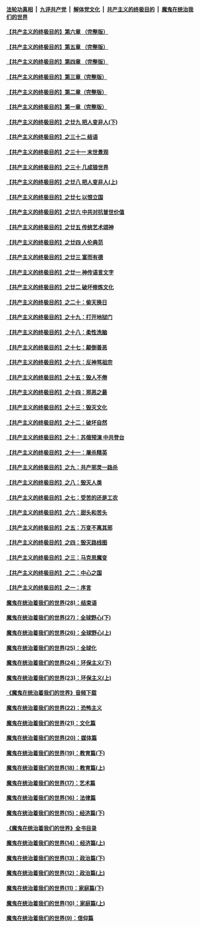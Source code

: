 ####  [法轮功真相](../../../../basic/blob/master/README.md?t=04230931) &nbsp;|&nbsp; [九评共产党](../../../../9ping.md/blob/master/README.md?t=04230931) &nbsp;|&nbsp; [解体党文化](../../../../jtdwh.md/blob/master/README.md?t=04230931)  &nbsp;|&nbsp; [共产主义的终极目的](../../../../gczydzjmd.md/blob/master/README.md?t=04230931) &nbsp;|&nbsp; [魔鬼在统治我们的世界](../../../../mgztzwmdsj.md/blob/master/README.md?t=04230931) 

#### [【共产主义的终极目的】第六章 （完整版）](../pages/nsc422/n11428913.md?t=04230931) 

#### [【共产主义的终极目的】第五章 （完整版）](../pages/nsc422/n11428912.md?t=04230931) 

#### [【共产主义的终极目的】第四章 （完整版）](../pages/nsc422/n11428907.md?t=04230931) 

#### [【共产主义的终极目的】第三章（完整版）](../pages/nsc422/n11428848.md?t=04230931) 

#### [【共产主义的终极目的】第二章（完整版）](../pages/nsc422/n11428831.md?t=04230931) 

#### [【共产主义的终极目的】第一章（完整版）](../pages/nsc422/n11417651.md?t=04230931) 

#### [【共产主义的终极目的】之廿九 把人变非人(下)](../pages/nsc422/n11344140.md?t=04230931) 

#### [【共产主义的终极目的】之三十二 结语](../pages/nsc422/n11360535.md?t=04230931) 

#### [【共产主义的终极目的】之三十一 末世景观](../pages/nsc422/n11351129.md?t=04230931) 

#### [【共产主义的终极目的】之三十 几成狼世界](../pages/nsc422/n11348280.md?t=04230931) 

#### [【共产主义的终极目的】之廿八 把人变非人(上)](../pages/nsc422/n11340492.md?t=04230931) 

#### [【共产主义的终极目的】之廿七 以恨立国](../pages/nsc422/n11336944.md?t=04230931) 

#### [【共产主义的终极目的】之廿六 中共对抗普世价值](../pages/nsc422/n11324785.md?t=04230931) 

#### [【共产主义的终极目的】之廿五 传统艺术颂神](../pages/nsc422/n11296396.md?t=04230931) 

#### [【共产主义的终极目的】之廿四 人伦典范](../pages/nsc422/n11296397.md?t=04230931) 

#### [【共产主义的终极目的】之廿三 富而有德](../pages/nsc422/n11283598.md?t=04230931) 

#### [【共产主义的终极目的】之廿一 神传语言文字](../pages/nsc422/n11263265.md?t=04230931) 

#### [【共产主义的终极目的】之廿二 破坏修炼文化](../pages/nsc422/n11245728.md?t=04230931) 

#### [【共产主义的终极目的】之二十：偷天换日](../pages/nsc422/n11238846.md?t=04230931) 

#### [【共产主义的终极目的】之十九：打开地狱门](../pages/nsc422/n11206376.md?t=04230931) 

#### [【共产主义的终极目的】之十八：柔性洗脑](../pages/nsc422/n11199994.md?t=04230931) 

#### [【共产主义的终极目的】之十七：颠倒善恶](../pages/nsc422/n11179782.md?t=04230931) 

#### [【共产主义的终极目的】之十六：反神骂祖宗](../pages/nsc422/n11166798.md?t=04230931) 

#### [【共产主义的终极目的】之十五：毁人不倦](../pages/nsc422/n11166792.md?t=04230931) 

#### [【共产主义的终极目的】之十四：邪恶之最](../pages/nsc422/n11150249.md?t=04230931) 

#### [【共产主义的终极目的】之十三：毁灭文化](../pages/nsc422/n11135227.md?t=04230931) 

#### [【共产主义的终极目的】之十二：破坏自然](../pages/nsc422/n11135214.md?t=04230931) 

#### [【共产主义的终极目的】之十：苏俄预演 中共登台](../pages/nsc422/n11118424.md?t=04230931) 

#### [【共产主义的终极目的】之十一：屠杀精英](../pages/nsc422/n11118442.md?t=04230931) 

#### [【共产主义的终极目的】之九：共产邪灵一路杀](../pages/nsc422/n11114139.md?t=04230931) 

#### [【共产主义的终极目的】之八：毁灭人类](../pages/nsc422/n11108503.md?t=04230931) 

#### [【共产主义的终极目的】之七：受苦的还是工农](../pages/nsc422/n11101809.md?t=04230931) 

#### [【共产主义的终极目的】之六：甜头和苦头](../pages/nsc422/n11096971.md?t=04230931) 

#### [【共产主义的终极目的】之五：万变不离其邪](../pages/nsc422/n11091285.md?t=04230931) 

#### [【共产主义的终极目的】之四：毁灭路线图](../pages/nsc422/n11086284.md?t=04230931) 

#### [【共产主义的终极目的】之三：马克思魔变](../pages/nsc422/n11061941.md?t=04230931) 

#### [【共产主义的终极目的】之二：中心之国](../pages/nsc422/n11047728.md?t=04230931) 

#### [【共产主义的终极目的】之一：序言](../pages/nsc422/n11086077.md?t=04230931) 

#### [魔鬼在统治着我们的世界(28)：结束语](../pages/nsc422/n10936246.md?t=04230931) 

#### [魔鬼在统治着我们的世界(27)：全球野心(下)](../pages/nsc422/n10928319.md?t=04230931) 

#### [魔鬼在统治着我们的世界(26)：全球野心(上)](../pages/nsc422/n10900318.md?t=04230931) 

#### [魔鬼在统治着我们的世界(25)：全球化](../pages/nsc422/n10788205.md?t=04230931) 

#### [魔鬼在统治着我们的世界(24)：环保主义(下)](../pages/nsc422/n10695307.md?t=04230931) 

#### [魔鬼在统治着我们的世界(23)：环保主义(上)](../pages/nsc422/n10688613.md?t=04230931) 

#### [《魔鬼在统治着我们的世界》音频下载](../pages/nsc422/n10635553.md?t=04230931) 

#### [魔鬼在统治着我们的世界(22)：恐怖主义](../pages/nsc422/n10614727.md?t=04230931) 

#### [魔鬼在统治着我们的世界(21)：文化篇](../pages/nsc422/n10597706.md?t=04230931) 

#### [魔鬼在统治着我们的世界(20)：媒体篇](../pages/nsc422/n10586579.md?t=04230931) 

#### [魔鬼在统治着我们的世界(19)：教育篇(下)](../pages/nsc422/n10564808.md?t=04230931) 

#### [魔鬼在统治着我们的世界(18)：教育篇(上)](../pages/nsc422/n10526970.md?t=04230931) 

#### [魔鬼在统治着我们的世界(17)：艺术篇](../pages/nsc422/n10499093.md?t=04230931) 

#### [魔鬼在统治着我们的世界(16)：法律篇](../pages/nsc422/n10485969.md?t=04230931) 

#### [魔鬼在统治着我们的世界(15)：经济篇(下)](../pages/nsc422/n10469975.md?t=04230931) 

#### [《魔鬼在统治着我们的世界》全书目录](../pages/nsc422/n10464261.md?t=04230931) 

#### [魔鬼在统治着我们的世界(14)：经济篇(上)](../pages/nsc422/n10457370.md?t=04230931) 

#### [魔鬼在统治着我们的世界(13)：政治篇(下)](../pages/nsc422/n10448270.md?t=04230931) 

#### [魔鬼在统治着我们的世界(12)：政治篇(上)](../pages/nsc422/n10444576.md?t=04230931) 

#### [魔鬼在统治着我们的世界(11)：家庭篇(下)](../pages/nsc422/n10440961.md?t=04230931) 

#### [魔鬼在统治着我们的世界(10)：家庭篇(上)](../pages/nsc422/n10435448.md?t=04230931) 

#### [魔鬼在统治着我们的世界(9)：信仰篇](../pages/nsc422/n10432159.md?t=04230931) 

